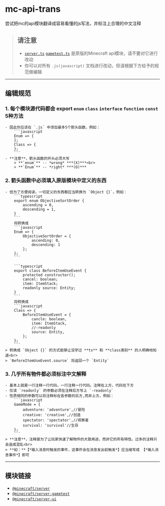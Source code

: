 # mc-api-trans
尝试把mc的api模块翻译成容易看懂的js写法，并标注上合理的中文注释

> ## 请注意
> - [`server.ts`](./server/server.ts) [`gametest.ts`](./gametest/gametest.ts) 是原版的Minecraft api模块，请不要对它进行改动
> - 你可以对所有 `.js(javascript)` 文档进行改动，但请根据下方给予的规范做编辑

____

## 编辑规范
### 1. 每个模块源代码都会 **export** `enum` `class` `interface` `function` `const` 5种方法
    - 因此你应该在 `.js` 中添加最多5个箭头函数，例如：
        ```javascript
        Enum => {
        };
        Class => {
        };
        ```
    - **注意**，箭头函数的开头必须大写
        > **`enum`** -- *wrong* ***(X)***<br>
        > **`Enum`** -- *right* ***(O)***

### 2. 箭头函数中必须填入原版模块中定义的东西
    - 但为了方便阅读，一切定义的东西都应当转换为 `Object {}`，例如：
        ```typescript
        export enum ObjectiveSortOrder {
            ascending = 0,
            descending = 1,
        }
        ```
        将转换成
        ```javascript
        Enum => {
            ObjectiveSortOrder = {
                ascending: 0,
                descending: 1
            };
        };
        ```
        
        ```typescript
        export class BeforeItemUseEvent {
            protected constructor();
            cancel: boolean;
            item: ItemStack;
            readonly source: Entity;
        }
        ```
        将转换成
        ```javascript
        Class => {
            BeforeItemUseEvent = {
                cancle: boolean,
                item: ItemStack,
                //-readonly
                source: Entity,
            };
        };
        ```
    > 转换成 `Object {}` 的方式能够让没学过 **ts** 和 **class类别** 的人明确地知道<br>
    > `BeforeItemUseEvent.source` 将返回一个 `Entity`

### 3. 几乎所有物件都必须标注中文解释
    - 基本上就是一行注释一行代码，一行注释一行代码。注释在上方，代码在下方
    - 仅读 `readonly` 的参数必须在注释后方写上 `-readonly`
    - 性质相同的参数可以将注释标在各参数的后方,而非上方，例如：
        ```javascript
        GameMode = {
            adventure: 'adventure',//冒险
            creative: 'creative',//创造
            spectator: 'spectator',//观察者
            survival: 'survival'//生存
        };
        ```
    > **注意**，注释是为了让玩家快速了解物件的大致用途，而非它的所有特性。过多的注释只会造成混乱<br>
    > **如：**【*输入消息时触发的事件，这事件会在消息发出前触发*】应当缩写成 【*输入消息事件*】即可

____

## 模块链接
- [`@minecraft/server`](https://www.npmjs.com/package/@minecraft/server/v/1.1.0-beta.1.19.60-preview.23 "原版api模块(beta)")
- [`@minecraft/server-gametest`](https://www.npmjs.com/package/@minecraft/server-gametest/v/1.0.0-beta.1.19.60-preview.23 "原版gametest模块(beta)")
- [`@minecraft/server-ui`](https://www.npmjs.com/package/@minecraft/server-ui/v/1.0.0-beta.1.19.60-preview.23 "原版ui模块(beta)")
